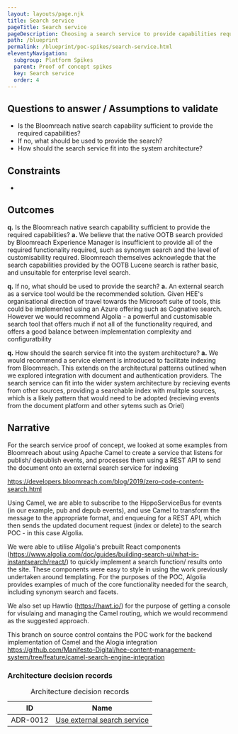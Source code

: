 ```yaml
---
layout: layouts/page.njk
title: Search service
pageTitle: Search service
pageDescription: Choosing a search service to provide capabilities required for the HEE NWP 
path: /blueprint
permalink: /blueprint/poc-spikes/search-service.html
eleventyNavigation:
  subgroup: Platform Spikes
  parent: Proof of concept spikes
  key: Search service
  order: 4
---
```


## Questions to answer / Assumptions to validate

- Is the Bloomreach native search capability sufficient to provide the required capabilities? 
- If no, what should be used to provide the search? 
- How should the search service fit into the system architecture? 

## Constraints

- 

## Outcomes

**q.** Is the Bloomreach native search capability sufficient to provide the required capabilities? 
**a.** We believe that the native OOTB search provided by Bloomreach Experience Manager is insufficient to provide all of the required functionality required, such as synonym search and the level of customisability required. Bloomreach themselves acknowlegde that the search capabilities provided by the OOTB Lucene search is rather basic, and unsuitable for enterprise level search. 

**q.** If no, what should be used to provide the search? 
**a.** An external search as a service tool would be the recommended solution. Given HEE's organisational direction of travel towards the Microsoft suite of tools, this could be implemented using an Azure offering such as Cognative search. However we would recommend Algolia - a powerful and customisable search tool that offers much if not all of the functionality required, and offers a good balance between implementation complexity and configuratbility

**q.** How should the search service fit into the system architecture? 
**a.** We would recommend a service element is introduced to facilitate indexing from Bloomreach. This extends on the architectural patterns outlined when we explored integration with document and authentication providers. The search service can fit into the wider system architecture by recieving events from other sources, providing a searchable index with mulitple sources, which is a likely pattern that would need to be adopted (recieving events from the document platform and other sytems such as Oriel)

## Narrative

For the search service proof of concept, we looked at some examples from Bloomreach about using Apache Camel to create a service that listens for publish/ depublish events, and processes them using a REST API to send the document onto an external search service for indexing

https://developers.bloomreach.com/blog/2019/zero-code-content-search.html

Using Camel, we are able to subscribe to the HippoServiceBus for events (in our example, pub and depub events), and use Camel to transform the message to the appropriate format, and enqueuing for a REST API, which then sends the updated document request (index or delete) to the search POC - in this case Algolia. 

We were able to utilise Algolia's prebuilt React components (https://www.algolia.com/doc/guides/building-search-ui/what-is-instantsearch/react/) to quickly implement a search function/ results onto the site. These components were easy to style in using the work previously undertaken around templating. For the purposes of the POC, Algolia provides examples of much of the core functionality needed for the search, including synonym search and facets. 

We also set up Hawtio (https://hawt.io/) for the purpose of getting a console for visulaing and managing the Camel routing, which we would recommend as the suggested approach. 

This branch on source control contains the POC work for the backend implementation of Camel and the Alogia integration https://github.com/Manifesto-Digital/hee-content-management-system/tree/feature/camel-search-engine-integration


<div class="nhsuk-table__panel-with-heading-tab">
  <h3 class="nhsuk-table__heading-tab">Architecture decision records</h3>
  <div class="nhsuk-table-responsive">
    <table class="nhsuk-table">
      <caption class="nhsuk-table__caption">Architecture decision records</caption>
      <thead class="nhsuk-table__head">
        <tr class="nhsuk-table__row">
          <th class="nhsuk-table__header" scope="col">ID</th>
          <th class="nhsuk-table__header" scope="col">Name</th>
        </tr>
      </thead>
      <tbody class="nhsuk-table__body">
        <tr class="nhsuk-table__row">
          <td class="nhsuk-table__cell">ADR-0012</td>
          <td class="nhsuk-table__cell "><a href="ADR-0012-use-external-search-service.html">Use external search service</a></td>
        </tr>
      </tbody>
    </table>
  </div>
</div>
